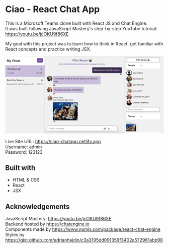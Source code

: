 # Ciao - React Chat App
This is a Microsoft Teams clone built with React JS and Chat Engine. <br/>
It was built following JavaScript Mastery's step-by-step YouTube tutorial: https://youtu.be/jcOKU9f86XE

My goal with this project was to learn how to think in React, get familiar with React concepts and practice writing JSX.

![Screenshot](public/screenshot-chatapp.jpg)

Live Site URL: https://ciao-chatapp.netlify.app <br/>
Username: admin <br/>
Password: 123123

## Built with
- HTML & CSS
- React
- JSX

## Acknowledgements
JavaScript Mastery: https://youtu.be/jcOKU9f86XE <br/>
Backend hosted by https://chatengine.io <br/>
Components made by https://www.npmjs.com/package/react-chat-engine <br/>
Styles by https://gist.github.com/adrianhajdin/c3a3195dd091359f3402a572961abb98
